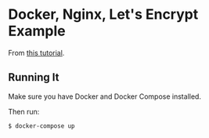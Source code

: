 # Docker, Nginx, Let's Encrypt Example

From [this tutorial](https://medium.com/@pentacent/nginx-and-lets-encrypt-with-docker-in-less-than-5-minutes-b4b8a60d3a71).

## Running It

Make sure you have Docker and Docker Compose installed.

Then run:

```text
$ docker-compose up
```

